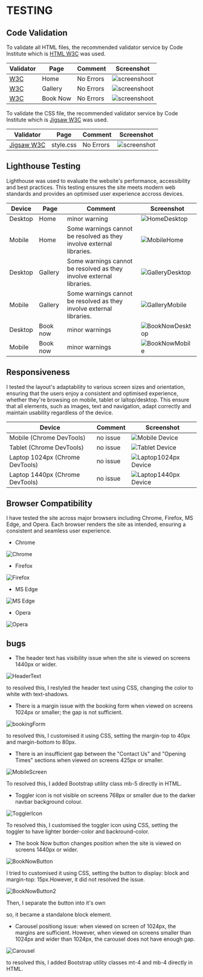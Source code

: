 # TESTING

## Code Validation


To validate all HTML files, the recommended validator service by Code Institute which is [HTML W3C](https://validator.w3.org/) was used.


| Validator | Page | Comment | Screenshot |
| --- | --- | --- | --- |
| [W3C](https://validator.w3.org/) | Home | No Errors | ![screenshoot](screenshots/htmlHome.webp) |
| [W3C](https://validator.w3.org/) | Gallery | No Errors | ![screenshoot](screenshots/htmlAbouta.webp) |
| [W3C](https://validator.w3.org/) | Book Now | No Errors | ![screenshoot](screenshots/htmlBookingForm.webp) |


To validate the CSS file, the recommended validator service by Code Institute which is [Jigsaw W3C](https://jigsaw.w3.org/css-validator/) was used.


| Validator | Page | Comment | Screenshot |
| --- | --- | --- | --- |
| [Jigsaw W3C](https://jigsaw.w3.org/css-validator/) | style.css | No Errors | ![screenshot](screenshots/CSS.webp) |


## Lighthouse Testing

Lighthouse was used to evaluate the website's performance, accessibility and best practices. This testing ensures the site meets modern web standards and provides an optimised user experience accross devices.

| Device | Page | Comment | Screenshot |
| --- | --- | --- | --- |
| Desktop | Home | minor warning | ![HomeDesktop](screenshots/HomeDesktop.png) |
| Mobile | Home | Some warnings cannot be resolved as they involve external libraries. | ![MobileHome](screenshots/HomeMobile.png) |
| Desktop | Gallery | Some warnings cannot be resolved as they involve external libraries. | ![GalleryDesktop](screenshots/GalleryDesktop.png) |
| Mobile | Gallery | Some warnings cannot be resolved as they involve external libraries. | ![GalleryMobile](screenshots/GalleryMobile.png) |
| Desktop | Book now | minor warnings | ![BookNowDesktop](screenshots/BookNowDesktop.png) |
| Mobile | Book now | minor warnings | ![BookNowMobile](screenshots/BookNowMobile.png) |



## Responsiveness

I tested the layout's adaptability to various screen sizes and orientation, ensuring that the users enjoy a consistent and optimised experience, whether they're browsing on mobile, tablet or laltop/desktop. This ensure that all elements, such as images, text and navigation, adapt correctly and maintain usability regardless of the device.

| Device | Comment | Screenshot |
| --- | --- | --- |
| Mobile (Chrome DevTools) | no issue | ![Mobile Device](screenshots/MobileDevice.png) |
| Tablet (Chrome DevTools) | no issue | ![Tablet Device](screenshots/TabletDevice.png) |
| Laptop 1024px (Chrome DevTools) | no issue | ![Laptop1024px Device](screenshots/Laptop1024pxDevice.png) |
| Laptop 1440px (Chrome DevTools) | no issue | ![Laptop1440px Device](screenshots/Laptop1440pxDevice.png) |

## Browser Compatibility

I have tested the site across major browsers including Chrome, Firefox, MS Edge, and Opera. Each browser renders the site as intended, ensuring a consistent and seamless user experience.

* Chrome

![Chrome](screenshots/Chrome.webp)

* Firefox

![Firefox](screenshots/Firefox.webp)

* MS Edge

![MS Edge](screenshots/MS%20Edge.webp)

* Opera

![Opera](screenshots/Opera.webp)


## bugs

* The header text has visibility issue when the site is viewed on screens 1440px or wider.

![HeaderText](screenshots/heroImage.1440px.png)

to resolved this, I restyled the header text using CSS, changing the color to white with text-shadows.


* There is a margin issue with the booking form when viewed on screens 1024px or smaller; the gap is not sufficient.

![bookingForm](screenshots/bookingForm.1024px.png)

to resolved this, I customised it using CSS, setting the margin-top to 40px and margin-bottom to 80px.

* There is an insufficient gap between the "Contact Us" and "Opening Times" sections when viewed on screens 425px or smaller.

![MobileScreen](screenshots/mobileScreen.png)

To resolved this, I added Bootstrap utility class mb-5 directly in HTML.

* Toggler icon is not visible on screens 768px or smaller due to the darker navbar background colour.

![TogglerIcon](screenshots/togglerIcon.png)

To resolved this, I customised the toggler icon using CSS, setting the toggler to have lighter border-color and backround-color.

* The book Now button changes position when the site is viewed on screens 1440px or wider.

![BookNowButton](screenshots/BookNowbutton.png)

I tried to customised it using CSS, setting the button to display: block and margin-top: 15px.However, it did not resolved the issue.

![BookNowButton2](screenshots/BookNowbutton2.png)

Then, I separate the button into it's own <div> so, it became a standalone block element.

* Carousel positiong issue: when viewed on screen of 1024px, the margins are sufficient. However, when viewed on screens smaller than 1024px and wider than 1024px, the carousel does not have enough gap.

![Carousel](screenshots/CarouselScreen1440px.768px.png)

to resolved this, I added Bootstrap utility classes mt-4 and mb-4 directly in HTML.